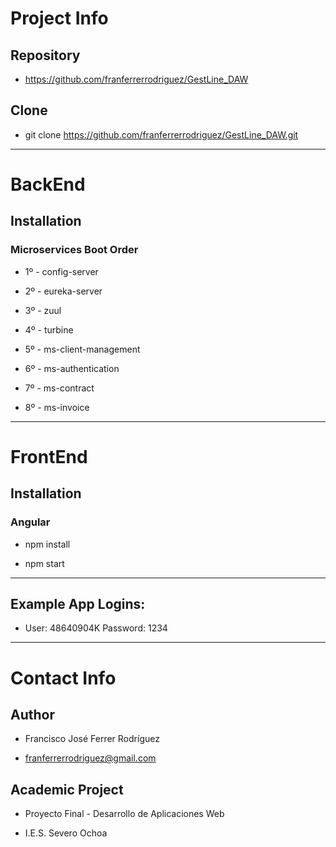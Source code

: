 # Project Info

## Repository

- https://github.com/franferrerrodriguez/GestLine_DAW

## Clone

- git clone https://github.com/franferrerrodriguez/GestLine_DAW.git

***

# BackEnd

## Installation

### Microservices Boot Order

- 1º - config-server

- 2º - eureka-server

- 3º - zuul

- 4º - turbine

- 5º - ms-client-management

- 6º - ms-authentication

- 7º - ms-contract

- 8º - ms-invoice

***

# FrontEnd

## Installation

### Angular

- npm install

- npm start

***

## Example App Logins:

- User: 48640904K Password: 1234


***

# Contact Info

## Author

- Francisco José Ferrer Rodríguez

- franferrerrodriguez@gmail.com

## Academic Project

- Proyecto Final - Desarrollo de Aplicaciones Web

- I.E.S. Severo Ochoa
